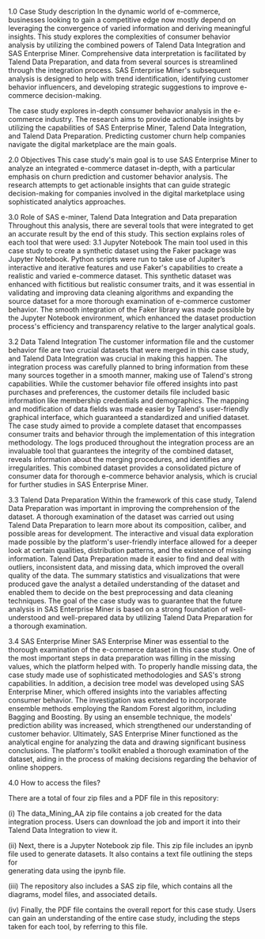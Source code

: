 1.0	Case Study description
In the dynamic world of e-commerce, businesses looking to gain a competitive edge now mostly depend on leveraging the convergence of varied information and deriving meaningful insights. This study explores the complexities of consumer behavior analysis by utilizing the combined powers of Talend Data Integration and SAS Enterprise Miner. Comprehensive data interpretation is facilitated by Talend Data Preparation, and data from several sources is streamlined through the integration process. SAS Enterprise Miner's subsequent analysis is designed to help with trend identification, identifying customer behavior influencers, and developing strategic suggestions to improve e-commerce decision-making.

The case study explores in-depth consumer behavior analysis in the e-commerce industry. The research aims to provide actionable insights by utilizing the capabilities of SAS Enterprise Miner, Talend Data Integration, and Talend Data Preparation. Predicting customer churn help companies navigate the digital marketplace are the main goals.

2.0	Objectives
This case study's main goal is to use SAS Enterprise Miner to analyze an integrated e-commerce dataset in-depth, with a particular emphasis on churn prediction and customer behavior analysis. The research attempts to get actionable insights that can guide strategic decision-making for companies involved in the digital marketplace using sophisticated analytics approaches.

3.0 Role of SAS e-miner, Talend Data Integration and Data preparation
Throughout this analysis, there are several tools that were integrated to get an accurate result by the end of this study. This section explains roles of each tool that were used:
3.1	Jupyter Notebook
The main tool used in this case study to create a synthetic dataset using the Faker package was Jupyter Notebook. Python scripts were run to take use of Jupiter’s interactive and iterative features and use Faker's capabilities to create a realistic and varied e-commerce dataset. This synthetic dataset was enhanced with fictitious but realistic consumer traits, and it was essential in validating and improving data cleaning algorithms and expanding the source dataset for a more thorough examination of e-commerce customer behavior. The smooth integration of the Faker library was made possible by the Jupyter Notebook environment, which enhanced the dataset production process's efficiency and transparency relative to the larger analytical goals.

3.2	Data Talend Integration
The customer information file and the customer behavior file are two crucial datasets that were merged in this case study, and Talend Data Integration was crucial in making this happen. The integration process was carefully planned to bring information from these many sources together in a smooth manner, making use of Talend's strong capabilities. While the customer behavior file offered insights into past purchases and preferences, the customer details file included basic information like membership credentials and demographics. The mapping and modification of data fields was made easier by Talend's user-friendly graphical interface, which guaranteed a standardized and unified dataset. The case study aimed to provide a complete dataset that encompasses consumer traits and behavior through the implementation of this integration methodology. The logs produced throughout the integration process are an invaluable tool that guarantees the integrity of the combined dataset, reveals information about the merging procedures, and identifies any irregularities. This combined dataset provides a consolidated picture of consumer data for thorough e-commerce behavior analysis, which is crucial for further studies in SAS Enterprise Miner.

3.3	Talend Data Preparation
Within the framework of this case study, Talend Data Preparation was important in improving the comprehension of the dataset. A thorough examination of the dataset was carried out using Talend Data Preparation to learn more about its composition, caliber, and possible areas for development. The interactive and visual data exploration made possible by the platform's user-friendly interface allowed for a deeper look at certain qualities, distribution patterns, and the existence of missing information. Talend Data Preparation made it easier to find and deal with outliers, inconsistent data, and missing data, which improved the overall quality of the data. The summary statistics and visualizations that were produced gave the analyst a detailed understanding of the dataset and enabled them to decide on the best preprocessing and data cleaning techniques. The goal of the case study was to guarantee that the future analysis in SAS Enterprise Miner is based on a strong foundation of well-understood and well-prepared data by utilizing Talend Data Preparation for a thorough examination.

3.4	SAS Enterprise Miner
SAS Enterprise Miner was essential to the thorough examination of the e-commerce dataset in this case study. One of the most important steps in data preparation was filling in the missing values, which the platform helped with. To properly handle missing data, the case study made use of sophisticated methodologies and SAS's strong capabilities. In addition, a decision tree model was developed using SAS Enterprise Miner, which offered insights into the variables affecting consumer behavior. The investigation was extended to incorporate ensemble methods employing the Random Forest algorithm, including Bagging and Boosting. By using an ensemble technique, the models' prediction ability was increased, which strengthened our understanding of customer behavior. Ultimately, SAS Enterprise Miner functioned as the analytical engine for analyzing the data and drawing significant business conclusions. The platform's toolkit enabled a thorough examination of the dataset, aiding in the process of making decisions regarding the behavior of online shoppers.

4.0 How to access the files?

There are a total of four zip files and a PDF file in this repository:

(i) The data_Mining_AA zip file contains a job created for the data integration process. Users can download the job and import it into their Talend Data Integration to view      it.

(ii) Next, there is a Jupyter Notebook zip file. This zip file includes an ipynb file used to generate datasets. It also contains a text file outlining the steps for       
     generating data using the ipynb file.

(iii) The repository also includes a SAS zip file, which contains all the diagrams, model files, and associated details.

(iv) Finally, the PDF file contains the overall report for this case study. Users can gain an understanding of the entire case study, including the steps taken for each 
     tool, by referring to this file.
